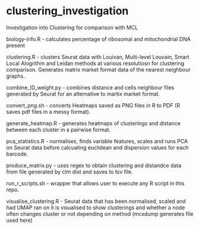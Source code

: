 # clustering_investigation
Investigation into Clustering for comparison with MCL


biology-info.R - calculates percentage of ribosomal and mitochondrial DNA present

clustering.R - clusters Seurat data with Louivan, Multi-level Louvain, Smart Local Alogrithm and Leidan methods at various resolutiosn for clustering comparison. Generates matrix market format data of the nearest neighbour graphs.

combine_ID_weight.py - combines distance and cells neighbour files generated by Seurat for an alternative to martix market format.

convert_png.sh - converts Heatmaps saved as PNG files in R to PDF (R saves pdf files in a messy format).

generate_heatmap.R - generates heatmaps of clusterings and distance between each cluster in a pairwise format.

pca_statistics.R - normalises, finds variable features, scales and runs PCA on Seurat data before calcuating euclidean and dispersion values for each barcode.

produce_matrix.py - uses regex to obtain clustering and distandce data from file generated by clm dist and saves to tsv file.

run_r_scripts.sh - wrapper that allows user to execute any R script in this repo.

visualise_clustering.R - Seurat data that has been normalised, scaled and had UMAP ran on it is visualised to show clusterings and whether a node often changes cluster or not depending on method (mcxdump generates file used here)
